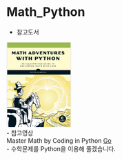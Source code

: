 # Math_Python
- 참고도서<br>
<div>
<img src="./ScreenShot/book1.png" width="150px">
</div>
- 참고영상<br>
  Master Math by Coding in Python <a href="https://www.udemy.com/course/math-with-python/?utm_source=adwords&utm_medium=udemyads&utm_campaign=DSA_Catchall_la.EN_cc.ROW&utm_content=deal4584&utm_term=_._ag_88010211481_._ad_398022934994_._kw__._de_c_._dm__._pl__._ti_dsa-404285868850_._li_1030724_._pd__._&matchtype=b&gclid=Cj0KCQiA6IHwBRCJARIsALNjViUJwqev3Qbj-tTjrhxY83l1N8GeZdHWl1QrLBhL6nA_xYevpla5QqUaAvIoEALw_wcB">Go</a><br>
- 수학문제를 Python을 이용해 풀겠습니다.<br>
